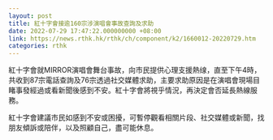 ```yaml
---
layout: post
title: 紅十字會接逾160宗涉演唱會事故查詢及求助
date: 2022-07-29 17:47:22.000000000 +08:00
link: https://news.rthk.hk/rthk/ch/component/k2/1660012-20220729.htm
categories: rthk
---
```


紅十字會就MIRROR演唱會舞台事故，向市民提供心理支援熱缐，直至下午4時，共收到87宗電話查詢及76宗透過社交媒體求助，主要求助原因是在演唱會現場目睹事發經過或看新聞後感到不安。紅十字會將視乎情況，再決定會否延長熱線服務。

紅十字會建議市民如感到不安或困擾，可暫停觀看相關片段、社交媒體或新聞，找朋友傾訴或陪伴，以及照顧自己，盡可能休息。
